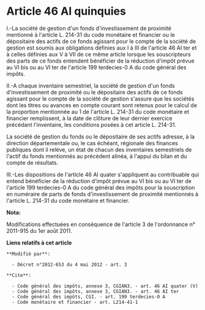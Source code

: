 # Article 46 AI quinquies

I.-La société de gestion d'un fonds d'investissement de proximité mentionné à l'article L. 214-31 du code monétaire et
financier ou le dépositaire des actifs de ce fonds agissant pour le compte de la société de gestion est soumis aux
obligations définies aux I à III de l'article 46 AI ter et à celles définies aux V à VII de ce même article lorsque les
souscripteurs des parts de ce fonds entendent bénéficier de la réduction d'impôt prévue au VI bis ou au VI ter de l'article
199 terdecies-0 A du code général des impôts. 

II.-A chaque inventaire semestriel, la société de gestion d'un fonds d'investissement de proximité ou le dépositaire des
actifs de ce fonds agissant pour le compte de la société de gestion s'assure que les sociétés dont les titres ou avances en
compte courant sont retenus pour le calcul de la proportion mentionnée au 1 de l'article L. 214-31 du code monétaire et
financier remplissent, à la date de clôture de leur dernier exercice précédant l'inventaire, les conditions posées à cet
article L. 214-31. 

La société de gestion du fonds ou le dépositaire de ses actifs adresse, à la direction départementale ou, le cas échéant,
régionale des finances publiques dont il relève, un état de chacun des inventaires semestriels de l'actif du fonds mentionnés
au précédent alinéa, à l'appui du bilan et du compte de résultats. 

III.-Les dispositions de l'article 46 AI quater s'appliquent au contribuable qui entend bénéficier de la réduction d'impôt
prévue au VI bis ou au VI ter de l'article 199 terdecies-0 A du code général des impôts pour la souscription en numéraire de
parts de fonds d'investissement de proximité mentionnés à l'article L. 214-31 du code monétaire et financier.

**Nota:**

Modifications effectuées en conséquence de l'article 3 de l'ordonnance n° 2011-915 du 1er août 2011.

**Liens relatifs à cet article**

	**Modifié par**:

	  - Décret n°2012-653 du 4 mai 2012 - art. 3

	**Cite**:

	  - Code général des impôts, annexe 3, CGIAN3. - art. 46 AI quater (V)
	  - Code général des impôts, annexe 3, CGIAN3. - art. 46 AI ter
	  - Code général des impôts, CGI. - art. 199 terdecies-0 A
	  - Code monétaire et financier - art. L214-41-1
